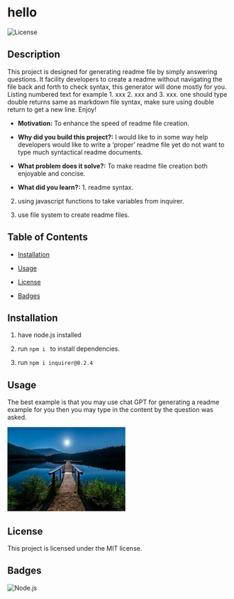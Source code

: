 # hello

  
  ![License](https://img.shields.io/badge/License-MIT-brightgreen)

  ## Description

  This project is designed for generating readme file by simply answering questions. It facility developers to create a readme without navigating the file back and forth to check syntax, this generator will done mostly for you. Listing numbered text for example 1. xxx 2. xxx and 3. xxx. one should type double returns same as markdown file syntax, make sure using double return to get a new line. Enjoy!


  - **Motivation:** To enhance the speed of readme file creation.

  - **Why did you build this project?:** I would like to in some way help developers would like to write a ‘proper’ readme file yet do not want to type much syntactical readme documents.

  - **What problem does it solve?:** To make readme file creation both enjoyable and concise.

  - **What did you learn?:** 1. readme syntax.

2. using javascript functions to take variables from inquirer.

3. use file system to create readme files.


  ## Table of Contents

  - [Installation](#installation)
  - [Usage](#usage)
  
  - [License](#license)
  - [Badges](#badges)
  
  
  

  ## Installation

  1. have node.js installed

2. run ```npm i ``` to install dependencies.

3. run ```npm i inquirer@8.2.4```


  ## Usage

  The best example is that you may use chat GPT for generating a readme example for you then you may type in the content by the question was asked.


  ![download](./assets/images/download.jpeg)

  

  ## License

  This project is licensed under the MIT license.

  ## Badges

  ![Node.js](https://img.shields.io/badge/(Node.js-22.5.1-green))

  

  

  

  